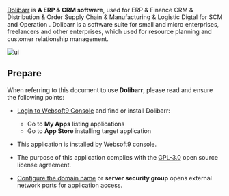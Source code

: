 [Dolibarr](https://www.dolibarr.org/) is **A  ERP & CRM software**, used for ERP & Finance CRM & Distribution & Order Supply Chain & Manufacturing & Logistic Digtal for SCM and Operation . Dolibarr is a software suite for small and micro enterprises, freelancers and other enterprises, which used for resource planning and customer relationship management. 


![ui](http://libs.websoft9.com/Websoft9/DocsPicture/en/dolibarr/dolibarr-gui-websoft9.png)


## Prepare

When referring to this document to use **Dolibarr**, please read and ensure the following points:

- [Login to Websoft9 Console](./login-console) and find or install Dolibarr:
  - Go to **My Apps** listing applications 
  - Go to **App Store** installing target application

- This application is installed by Websoft9 console.


- The purpose of this application complies with the [GPL-3.0](https://opensource.org/licenses/GPL-3.0) open source license agreement.


- [Configure the domain name](./domain-set) or **server security group** opens external network ports for application access.